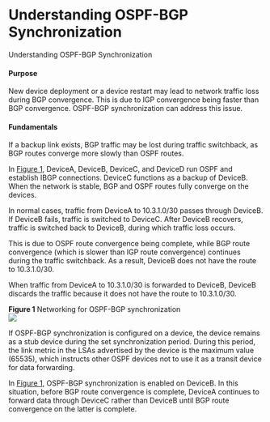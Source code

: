 Understanding OSPF-BGP Synchronization
======================================

Understanding OSPF-BGP Synchronization

#### Purpose

New device deployment or a device restart may lead to network traffic loss during BGP convergence. This is due to IGP convergence being faster than BGP convergence. OSPF-BGP synchronization can address this issue.


#### Fundamentals

If a backup link exists, BGP traffic may be lost during traffic switchback, as BGP routes converge more slowly than OSPF routes.

In [Figure 1](#EN-US_CONCEPT_0000001130783208__fig_dc_vrp_ospf_feature_001001), DeviceA, DeviceB, DeviceC, and DeviceD run OSPF and establish IBGP connections. DeviceC functions as a backup of DeviceB. When the network is stable, BGP and OSPF routes fully converge on the devices.

In normal cases, traffic from DeviceA to 10.3.1.0/30 passes through DeviceB. If DeviceB fails, traffic is switched to DeviceC. After DeviceB recovers, traffic is switched back to DeviceB, during which traffic loss occurs.

This is due to OSPF route convergence being complete, while BGP route convergence (which is slower than IGP route convergence) continues during the traffic switchback. As a result, DeviceB does not have the route to 10.3.1.0/30.

When traffic from DeviceA to 10.3.1.0/30 is forwarded to DeviceB, DeviceB discards the traffic because it does not have the route to 10.3.1.0/30.

**Figure 1** Networking for OSPF-BGP synchronization  
![](figure/en-us_image_0000001130783282.png)

If OSPF-BGP synchronization is configured on a device, the device remains as a stub device during the set synchronization period. During this period, the link metric in the LSAs advertised by the device is the maximum value (65535), which instructs other OSPF devices not to use it as a transit device for data forwarding.

In [Figure 1](#EN-US_CONCEPT_0000001130783208__fig_dc_vrp_ospf_feature_001001), OSPF-BGP synchronization is enabled on DeviceB. In this situation, before BGP route convergence is complete, DeviceA continues to forward data through DeviceC rather than DeviceB until BGP route convergence on the latter is complete.